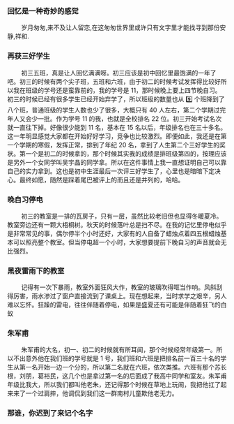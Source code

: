 ### 回忆是一种奇妙的感觉

&emsp; &emsp;岁月匆匆,来不及让人留恋,在这匆匆世界里或许只有文字里才能找寻到那份安静,祥和.
<img :src="$withBase('./images/self-daily/初三教学楼.jpeg')">

### 再获三好学生

&emsp; &emsp;初三五班，真是让人回忆满满呀。初三应该是初中回忆里最饱满的一年了吧。初三的时候有两个尖子班，五班和六班，由于初二的时候考试发挥得比较好所以我在班级的学号还是蛮靠前的，我的学号是 11，那时候晚上要上四节晚自习。初三的时候已经有很多学生已经开始弃学了，所以班级的数量也从 9️⃣ 个班降到了八个班，普通班级的学生人数也少了很多，大概只有 40 人左右，第二个学期过完年人又会少一批。作为学号 11 的我，也就是全校排名 22 位。初三开始考试名次就一直往下掉。好像很少能到 11 名，基本在 15 名以后，年级排名也在三十多名。这一年明显感觉大家都在开始好好学习，竞争也比较激烈。即便如此，我还是在第一个学期的寒假，发挥正常，排到了年纪 20 名，拿到了人生第二个三好学生的奖状。第一个是初二的时候拿的，那个时候其实我的成绩是排班级第四的，按理应该是另外一个女同学叫吴宇晶的同学拿。所以在这件事情上我一直想证明自己可以靠自己的实力拿到。这也是初中生涯最后一次评三好学生了，心里也是暗暗下定决心。最终如愿，随然是踩着尾巴被评上的而且还是并列的，哈哈。

### 晚自习停电

&emsp; &emsp;初三的教室是一排的瓦房子，只有一层，虽然比较老旧但也显得冬暖夏冷。教室旁边还有一颗大梧桐树。秋天的时候落叶总是扫不尽。在我的记忆里停电似乎是非常常见的事，偶尔停半个小时还好，大家有的人自备了蜡烛点着四五根蜡烛基本可以照亮整个教室。但当停电超一个小时，大家想要提前下晚自习的声音就会无比强烈。

### 黑夜雷雨下的教室

&emsp; &emsp;记得有一次下暴雨，教室外面狂风大作，教室的玻璃吹得哐当作响。风斜刮得厉害，雨水渗过了窗户直接流到了课桌上。现在想起来，当时求学之艰辛，另人难以忘怀。狂躁的雷电，往往伴随着停电，如果是盛夏还有可能是伴随着狂飞的白蚁

### 朱军甫

&emsp; &emsp;朱军甫的大名，初一、初二的时候就有所耳闻，那个时候经常年级第一。所以不出意外他在我们班的学号就是 1 号，我们班和六班是把排名前一百三十名的学生从第一名开始一边一个分的，所以第二名就在六班，依次类推。六班有那个苏长根，刘朋，葛裕民，这几个也是拿过第一名的后面成了我高中同学和室友。朱军甫年级比我大，所以我们都叫他老朱，还记得那个时候在草地上玩闹，我把他扛了起来来了一个过肩摔，他调侃到我们这一群南村儿童欺他老无力。

### 那谁，你迟到了来记个名字

